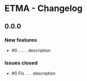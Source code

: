 # ETMA - Changelog

## 0.0.0

### New features

* #0 `....` description


### Issues closed

* #0 Fix `...` description
